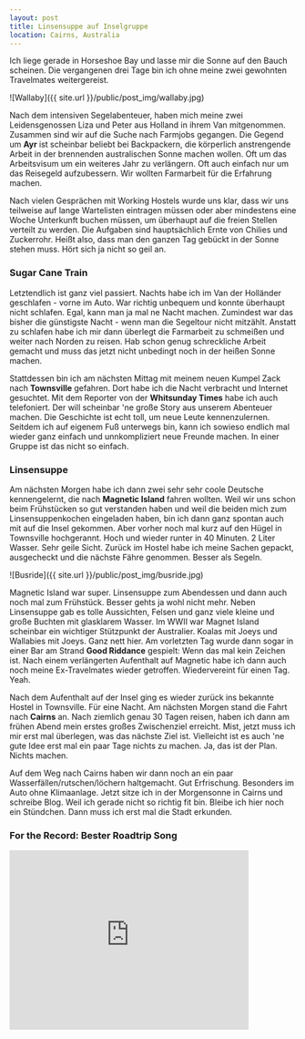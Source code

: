```yaml
---
layout: post
title: Linsensuppe auf Inselgruppe
location: Cairns, Australia
---
```


Ich liege gerade in Horseshoe Bay und lasse mir die Sonne auf den Bauch scheinen. Die vergangenen drei Tage bin ich ohne meine zwei gewohnten Travelmates weitergereist.

![Wallaby]({{ site.url }}/public/post_img/wallaby.jpg)

Nach dem intensiven Segelabenteuer, haben mich meine zwei Leidensgenossen Liza und Peter aus Holland in ihrem Van mitgenommen. Zusammen sind wir auf die Suche nach Farmjobs gegangen. Die Gegend um **Ayr** ist scheinbar beliebt bei Backpackern, die körperlich anstrengende Arbeit in der brennenden australischen Sonne machen wollen. Oft um das Arbeitsvisum um ein weiteres Jahr zu verlängern. Oft auch einfach nur um das Reisegeld aufzubessern. Wir wollten Farmarbeit für die Erfahrung machen.

Nach vielen Gesprächen mit Working Hostels wurde uns klar, dass wir uns teilweise auf lange Wartelisten eintragen müssen oder aber mindestens eine Woche Unterkunft buchen müssen, um überhaupt auf die freien Stellen verteilt zu werden. Die Aufgaben sind hauptsächlich Ernte von Chilies und Zuckerrohr. Heißt also, dass man den ganzen Tag gebückt in der Sonne stehen muss. Hört sich ja nicht so geil an.

### Sugar Cane Train ###

Letztendlich ist ganz viel passiert. Nachts habe ich im Van der Holländer geschlafen - vorne im Auto. War richtig unbequem und konnte überhaupt nicht schlafen. Egal, kann man ja mal ne Nacht machen. Zumindest war das bisher die günstigste Nacht - wenn man die Segeltour nicht mitzählt. Anstatt zu schlafen habe ich mir dann überlegt die Farmarbeit zu schmeißen und weiter nach Norden zu reisen. Hab schon genug schreckliche Arbeit gemacht und muss das jetzt nicht unbedingt noch in der heißen Sonne machen.

Stattdessen bin ich am nächsten Mittag mit meinem neuen Kumpel Zack nach **Townsville** gefahren. Dort habe ich die Nacht verbracht und Internet gesuchtet. Mit dem Reporter von der **Whitsunday Times** habe ich auch telefoniert. Der will scheinbar 'ne große Story aus unserem Abenteuer machen. Die Geschichte ist echt toll, um neue Leute kennenzulernen. Seitdem ich auf eigenem Fuß unterwegs bin, kann ich sowieso endlich mal wieder ganz einfach und unnkompliziert neue Freunde machen. In einer Gruppe ist das nicht so einfach.

### Linsensuppe ###

Am nächsten Morgen habe ich dann zwei sehr sehr coole Deutsche kennengelernt, die nach **Magnetic Island** fahren wollten. Weil wir uns schon beim Frühstücken so gut verstanden haben und weil die beiden mich zum Linsensuppenkochen eingeladen haben, bin ich dann ganz spontan auch mit auf die Insel gekommen. Aber vorher noch mal kurz auf den Hügel in Townsville hochgerannt. Hoch und wieder runter in 40 Minuten. 2 Liter Wasser. Sehr geile Sicht. Zurück im Hostel habe ich meine Sachen gepackt, ausgecheckt und die nächste Fähre genommen. Besser als Segeln.

![Busride]({{ site.url }}/public/post_img/busride.jpg)

Magnetic Island war super. Linsensuppe zum Abendessen und dann auch noch mal zum Frühstück. Besser gehts ja wohl nicht mehr. Neben Linsensuppe gab es tolle Aussichten, Felsen und ganz viele kleine und große Buchten mit glasklarem Wasser. Im WWII war Magnet Island scheinbar ein wichtiger Stützpunkt der Australier. Koalas mit Joeys und Wallabies mit Joeys. Ganz nett hier. Am vorletzten Tag wurde dann sogar in einer Bar am Strand **Good Riddance** gespielt: Wenn das mal kein Zeichen ist. Nach einem verlängerten Aufenthalt auf Magnetic habe ich dann auch noch meine Ex-Travelmates wieder getroffen. Wiedervereint für einen Tag. Yeah.

Nach dem Aufenthalt auf der Insel ging es wieder zurück ins bekannte Hostel in Townsville. Für eine Nacht. Am nächsten Morgen stand die Fahrt nach **Cairns** an. Nach ziemlich genau 30 Tagen reisen, haben ich dann am frühen Abend mein erstes großes Zwischenziel erreicht. Mist, jetzt muss ich mir erst mal überlegen, was das nächste Ziel ist. Vielleicht ist es auch 'ne gute Idee erst mal ein paar Tage nichts zu machen. Ja, das ist der Plan. Nichts machen.

Auf dem Weg nach Cairns haben wir dann noch an ein paar Wasserfällen/rutschen/löchern haltgemacht. Gut Erfrischung. Besonders im Auto ohne Klimaanlage. Jetzt sitze ich in der Morgensonne in Cairns und schreibe Blog. Weil ich gerade nicht so richtig fit bin. Bleibe ich hier noch ein Stündchen. Dann muss ich erst mal die Stadt erkunden.

### For the Record: Bester Roadtrip Song ###

<iframe width="420" height="315" src="https://www.youtube.com/embed/PT331BRkkP0" frameborder="0" allowfullscreen></iframe>
